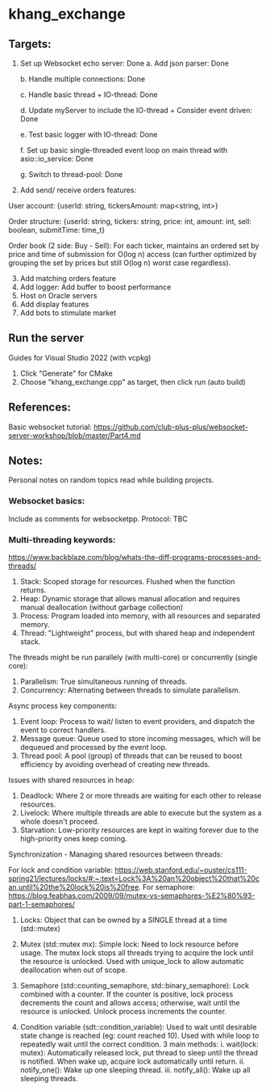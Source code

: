 # khang_exchange

## Targets:
1. Set up Websocket echo server: Done
	a. Add json parser: Done
	
	b. Handle multiple connections: Done
	
	c. Handle basic thread + IO-thread: Done
	
	d. Update myServer to include the IO-thread + Consider event driven: Done
	
	e. Test basic logger with IO-thread: Done
	
	f. Set up basic single-threaded event loop on main thread with asio::io_service: Done 
	
	g. Switch to thread-pool: Done

2. Add send/ receive orders features:

User account: {userId: string, tickersAmount: map<string, int>}

Order structure: {userId: string, tickers: string, price: int, amount: int, sell: boolean, submitTime: time_t}

Order book (2 side: Buy - Sell): For each ticker, maintains an ordered set by price and 
time of submission for O(log n) access (can further optimized by grouping the set by prices
but still O(log n) worst case regardless).


3. Add matching orders feature
4. Add logger: Add buffer to boost performance
5. Host on Oracle servers
6. Add display features 
7. Add bots to stimulate market

## Run the server
Guides for Visual Studio 2022 (with vcpkg)

1. Click "Generate" for CMake
2. Choose "khang_exchange.cpp" as target, then click run (auto build)


## References:
Basic websocket tutorial: https://github.com/club-plus-plus/websocket-server-workshop/blob/master/Part4.md

## Notes:
Personal notes on random topics read while building projects.

### Websocket basics:
Include as comments for websocketpp.
Protocol: TBC


### Multi-threading keywords:
https://www.backblaze.com/blog/whats-the-diff-programs-processes-and-threads/
1. Stack: Scoped storage for resources. Flushed when the function returns.
2. Heap: Dynamic storage that allows manual allocation and requires manual deallocation
(without garbage collection)
3. Process: Program loaded into memory, with all resources and separated memory.
4. Thread: "Lightweight" process, but with shared heap and independent stack.

The threads might be run parallely (with multi-core) or concurrently (single core):
1. Parallelism: True simultaneous running of threads.
2. Concurrency: Alternating between threads to simulate parallelism.

Async process key components:
1. Event loop: Process to wait/ listen to event providers, and dispatch the event to correct handlers. 
2. Message queue: Queue used to store incoming messages, which will be dequeued and processed by the event loop.
3. Thread pool: A pool (group) of threads that can be reused to boost efficiency by avoiding overhead of creating new threads.

Issues with shared resources in heap:
1. Deadlock: Where 2 or more threads are waiting for each other to release resources.
2. Livelock: Where multiple threads are able to execute but the system as a whole doesn't proceed.
3. Starvation: Low-priority resources are kept in waiting forever due to the high-priority ones keep coming.

Synchronization - Managing shared resources between threads:

For lock and condition variable: https://web.stanford.edu/~ouster/cs111-spring21/lectures/locks/#:~:text=Lock%3A%20an%20object%20that%20can,until%20the%20lock%20is%20free.
For semaphore: https://blog.feabhas.com/2009/09/mutex-vs-semaphores-%E2%80%93-part-1-semaphores/

1. Locks: Object that can be owned by a SINGLE thread at a time (std::mutex)
2. Mutex (std::mutex mx): Simple lock: Need to lock resource before usage.
The mutex lock stops all threads trying to acquire the lock until the resource is unlocked.
Used with unique_lock to allow automatic deallocation when out of scope.

3. Semaphore (std::counting_semaphore, std::binary_semaphore): Lock combined with a counter.
If the counter is positive, lock process decrements the count and allows access; otherwise, wait until the resource is unlocked.
Unlock process increments the counter.

4. Condition variable (sdt::condition_variable): Used to wait until desirable state change is reached (eg: count reached 10).
Used with while loop to repeatedly wait until the correct condition.
3 main methods:
	i. wait(lock: mutex): Automatically released lock, put thread to sleep until the thread is notified.
	When wake up, acquire lock automatically until return.
	ii. notify_one(): Wake up one sleeping thread.
	iii. notify_all(): Wake up all sleeping threads.
